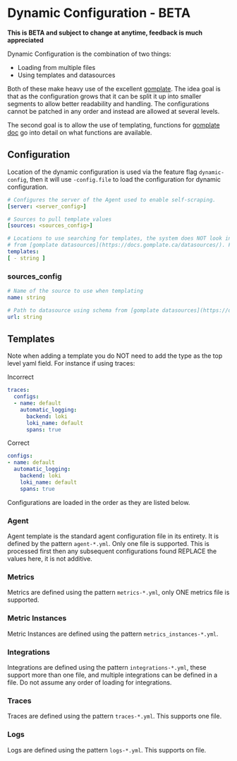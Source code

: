 # Dynamic Configuration - BETA

**This is BETA and subject to change at anytime, feedback is much appreciated**

Dynamic Configuration is the combination of two things:

* Loading from multiple files
* Using templates and datasources

Both of these make heavy use of the excellent [gomplate](https://github.com/hairyhenderson/gomplate). The idea goal is
that as the configuration grows that it can be split it up into smaller segments to allow better readability and handling.
The configurations cannot be patched in any order and instead are allowed at several levels.

The second goal is to allow the use of templating, functions for [gomplate doc](https://docs.gomplate.ca/) go into detail
on what functions are available.

## Configuration

Location of the dynamic configuration is used via the feature flag `dynamic-config`, then it will use `-config.file` to
load the configuration for dynamic configuration.

```yaml
# Configures the server of the Agent used to enable self-scraping.
[server: <server_config>]

# Sources to pull template values 
[sources: <sources_config>]

# Locations to use searching for templates, the system does NOT look into subdirectories. Follows gomplate schema
# from [gomplate datasources](https://docs.gomplate.ca/datasources/). File and S3/GCP templates are currently supported
templates: 
[ - string ]

``` 

### sources_config
```yaml
# Name of the source to use when templating
name: string

# Path to datasource using schema from [gomplate datasources](https://docs.gomplate.ca/datasources/) 
url: string

```

## Templates

Note when adding a template you do NOT need to add the type as the top level yaml field. For instance if using traces:

Incorrect

```yaml
traces:
  configs:
  - name: default
    automatic_logging:
      backend: loki
      loki_name: default
      spans: true
```

Correct

```yaml
configs:
- name: default
  automatic_logging:
    backend: loki
    loki_name: default
    spans: true
```

Configurations are loaded in the order as they are listed below.

### Agent

Agent template is the standard agent configuration file in its entirety. It is defined by the pattern `agent-*.yml`. Only
one file is supported. This is processed first then any subsequent configurations found REPLACE the values here, it is
not additive.

### Metrics

Metrics are defined using the pattern `metrics-*.yml`, only ONE metrics file is supported.

### Metric Instances

Metric Instances are defined using the pattern `metrics_instances-*.yml`.

### Integrations

Integrations are defined using the pattern `integrations-*.yml`, these support more than one file, and multiple
integrations can be defined in a file. Do not assume any order of loading for integrations.

### Traces

Traces are defined using the pattern `traces-*.yml`. This supports one file.

### Logs

Logs are defined using the pattern `logs-*.yml`. This supports on file.